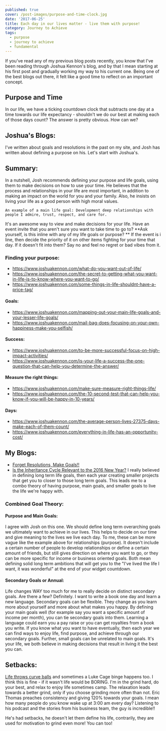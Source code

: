 ```yaml
---
published: true
cover: /post-images/purpose-and-time-clock.jpg
date: '2017-06-25'
title: Each day in our lives matter - live them with purpose!
category: Journey to Achieve
tags:
  - purpose
  - journey to achieve
  - fundamental
---
```

If you've read any of my previous blog posts recently, you know that I've been reading through Joshua Kennon's blog, and by that I mean starting at his first post and gradually working my way to his current one. Being one of the best blogs out there, it felt like a good time to reflect on an important concept.

## Purpose and Time

In our life, we have a ticking countdown clock that subtracts one day at a time towards our life expectancy - shouldn't we do our best at making each of those days count? The answer is pretty obvious. How can we?

## Joshua's Blogs:

I've written about goals and resolutions in the past on my site, and Josh has written about defining a purpose on his. Let's start with Joshua's.

## Summary:

In a nutshell, Josh recommends defining your purpose and life goals, using them to make decisions on how to use your time. He believes that the process and relationships in your life are most important, in addition to making an impact on the world for you and your family. Also, he insists on living your life as a good person with high moral values.


    An example of a main life goal: Development deep relationships with people I admire, trust, respect, and care for.

It's an awesome way to view and make decisions for your life. Have an event invite that you aren't sure you want to take time to go to? **Ask yourself, is this inline with any of my life goals or purpose? ** If the event is i line, then decide the priority of it on other items fighting for your time that day. If it doesn't fit into them? Say no and feel no regret or bad vibes from it.

### Finding your purpose:

  * <https://www.joshuakennon.com/what-do-you-want-out-of-life/>
  * <https://www.joshuakennon.com/the-secret-to-getting-what-you-want-in-life-is-to-know-where-you-want-to-go/>
  * <https://www.joshuakennon.com/some-things-in-life-shouldnt-have-a-price-tag/>

#### Goals:

  * <https://www.joshuakennon.com/mapping-out-your-main-life-goals-and-your-lesser-life-goals/>
  * <https://www.joshuakennon.com/mail-bag-does-focusing-on-your-own-happiness-make-you-selfish/>

#### Success:

  * <https://www.joshuakennon.com/to-be-more-successful-focus-on-high-impact-activities/>
  * <https://www.joshuakennon.com/is-your-life-a-success-the-one-question-that-can-help-you-determine-the-answer/>

#### Measure the right things:

  * <https://www.joshuakennon.com/make-sure-measure-right-things-life/>
  * <https://www.joshuakennon.com/the-10-second-test-that-can-help-you-know-if-you-will-be-happy-in-10-years/>

#### Days:

  * <https://www.joshuakennon.com/the-average-person-lives-27375-days-make-each-of-them-count/>
  * <https://www.joshuakennon.com/everything-in-life-has-an-opportunity-cost/>
 

## My Blogs:

  * [Forget Resolutions, Make Goals!!](https://kalebmckelvey.com/forget-resolutions-make-goals)
  * [Is the Inheritance Cycle Relevant to the 2016 New Year?](https://kalebmckelvey.com/is-the-inheritance-cycle-relevant-to-the-2016-new-year)
I really believed in defining long term life goals, then each year creating smaller projects that get you to closer to those long term goals. This leads me to a combo theory of having purpose, main goals, and smaller goals to live the life we're happy with.

### Combined Goal Theory:

#### Purpose and Main Goals:

I agree with Josh on this one. We should define long term overarching goals we ultimately want to achieve in our lives. This helps to decide on our time and give meaning to the lives we live each day. To me, these can be more vague like the example above for relationships (purpose). It doesn't include a certain number of people to develop relationships or define a certain amount of friends, but still gives direction on where you want to go, or they can be more specific for income or business oriented goals. Both mean defining solid long term ambitions that will get you to the "I've lived the life I want, it was wonderful" at the end of your widget countdown.

#### Secondary Goals or Annual:

Life changes WAY too much for me to really decide on distinct secondary goals. Are there a few? Definitely. I want to write a book one day and learn a new language. Secondary goals can be flexible. They change as you learn more about yourself and more about what makes you happy. By defining your main goals well (for example say you want a specific amount of income per month), you can tie secondary goals into them. Learning a language could earn you a pay raise or you can get royalties from a book you write. If you know what you want to have eventually, then each year we can find ways to enjoy life, find purpose, and achieve through our secondary goals. Further, small goals can be unrelated to main goals. It's your life, we both believe in making decisions that result in living it the best you can.

## Setbacks:

[Life throws curve balls](https://kalebmckelvey.com/life-throws-curve-balls-hit-home-runs-positively-adapt-for-a-happier-life) and sometimes a Luke Cage binge happens too. I think this is fine - if it wasn't life would be BORING. I'm in the grind hard, do your best, and relax to enjoy life sometimes camp. The relaxation leads towards a better grind, only if you choose grinding more often than not. Eric Thomas preaches consistency and giving 120% towards your goals. I mean how many people do you know wake up at 3:00 am every day? Listening to his podcast and the stories from his business team, the guy is incredible!!

He's had setbacks, he doesn't let them define his life, contrarily, they are used for motivation to grind even more! You can too!

